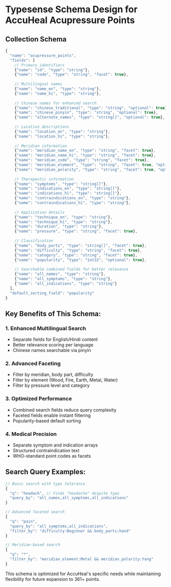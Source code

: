 # Typesense Schema Design for AccuHeal Acupressure Points

## Collection Schema

```javascript
{
  "name": "acupressure_points",
  "fields": [
    // Primary identifiers
    {"name": "id", "type": "string"},
    {"name": "code", "type": "string", "facet": true},
    
    // Multilingual names
    {"name": "name_en", "type": "string"},
    {"name": "name_hi", "type": "string"},
    
    // Chinese names for enhanced search
    {"name": "chinese_traditional", "type": "string", "optional": true},
    {"name": "chinese_pinyin", "type": "string", "optional": true},
    {"name": "alternate_names", "type": "string[]", "optional": true},
    
    // Location descriptions
    {"name": "location_en", "type": "string"},
    {"name": "location_hi", "type": "string"},
    
    // Meridian information
    {"name": "meridian_name_en", "type": "string", "facet": true},
    {"name": "meridian_name_hi", "type": "string", "facet": true},
    {"name": "meridian_code", "type": "string", "facet": true},
    {"name": "meridian_element", "type": "string", "facet": true, "optional": true},
    {"name": "meridian_polarity", "type": "string", "facet": true, "optional": true},
    
    // Therapeutic information
    {"name": "symptoms", "type": "string[]"},
    {"name": "indications_en", "type": "string[]"},
    {"name": "indications_hi", "type": "string[]"},
    {"name": "contraindications_en", "type": "string"},
    {"name": "contraindications_hi", "type": "string"},
    
    // Application details
    {"name": "technique_en", "type": "string"},
    {"name": "technique_hi", "type": "string"},
    {"name": "duration", "type": "string"},
    {"name": "pressure", "type": "string", "facet": true},
    
    // Classification
    {"name": "body_parts", "type": "string[]", "facet": true},
    {"name": "difficulty", "type": "string", "facet": true},
    {"name": "category", "type": "string", "facet": true},
    {"name": "popularity", "type": "int32", "optional": true},
    
    // Searchable combined fields for better relevance
    {"name": "all_names", "type": "string"},
    {"name": "all_symptoms", "type": "string"},
    {"name": "all_indications", "type": "string"}
  ],
  "default_sorting_field": "popularity"
}
```

## Key Benefits of This Schema:

### **1. Enhanced Multilingual Search**
- Separate fields for English/Hindi content
- Better relevance scoring per language
- Chinese names searchable via pinyin

### **2. Advanced Faceting**
- Filter by meridian, body part, difficulty
- Filter by element (Wood, Fire, Earth, Metal, Water)
- Filter by pressure level and category

### **3. Optimized Performance**
- Combined search fields reduce query complexity
- Faceted fields enable instant filtering
- Popularity-based default sorting

### **4. Medical Precision**
- Separate symptom and indication arrays
- Structured contraindication text
- WHO-standard point codes as facets

## Search Query Examples:

```javascript
// Basic search with typo tolerance
{
  "q": "headach", // Finds "headache" despite typo
  "query_by": "all_names,all_symptoms,all_indications"
}

// Advanced faceted search
{
  "q": "pain",
  "query_by": "all_symptoms,all_indications",
  "filter_by": "difficulty:Beginner && body_parts:hand"
}

// Meridian-based search
{
  "q": "*",
  "filter_by": "meridian_element:Metal && meridian_polarity:Yang"
}
```

This schema is optimized for AccuHeal's specific needs while maintaining flexibility for future expansion to 361+ points.